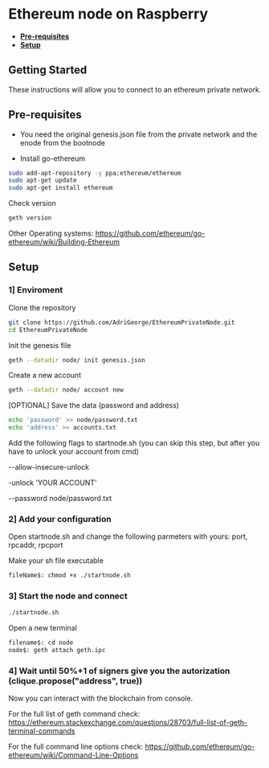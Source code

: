 # Ethereum node on Raspberry

* **[Pre-requisites](#pre-requisites)**
* **[Setup](#setup)**

## Getting Started

These instructions will allow you to connect to an ethereum private network. 

## Pre-requisites

* You need the original genesis.json file from the private network and the enode from the bootnode

* Install go-ethereum


```sh
sudo add-apt-repository -y ppa:ethereum/ethereum
sudo apt-get update
sudo apt-get install ethereum
```

Check version
```sh
geth version
```

Other Operating systems: <https://github.com/ethereum/go-ethereum/wiki/Building-Ethereum>

## Setup
###  1]  Enviroment

Clone the repository
```sh
git clone https://github.com/AdriGeorge/EthereumPrivateNode.git
cd EthereumPrivateNode
```
Init the genesis file
```sh
geth --datadir node/ init genesis.json
```
Create a new account
```sh
geth --datadir node/ account new
```
[OPTIONAL]
Save the data (password and address)
```sh
echo 'password' >> node/password.txt
echo 'address' >> accounts.txt
```
Add the following flags to startnode.sh (you can skip this step, but after you have to unlock your account from cmd)

--allow-insecure-unlock

-unlock 'YOUR ACCOUNT'

--password node/password.txt

### 2] Add your configuration

Open startnode.sh and change the following parmeters with yours: port, rpcaddr, rpcport

Make your sh file executable
```sh
fileName$: chmod +x ./startnode.sh
```

###  3]  Start the node and connect

```sh
./startnode.sh
```

Open a new terminal

```sh
filename$: cd node
node$: geth attach geth.ipc
```


###  4]  Wait until 50%+1 of signers give you the autorization (clique.propose("address", true))

Now you can interact with the blockchain from console.

For the full list of geth command check: 
https://ethereum.stackexchange.com/questions/28703/full-list-of-geth-terminal-commands

For the full command line options check:
https://github.com/ethereum/go-ethereum/wiki/Command-Line-Options
